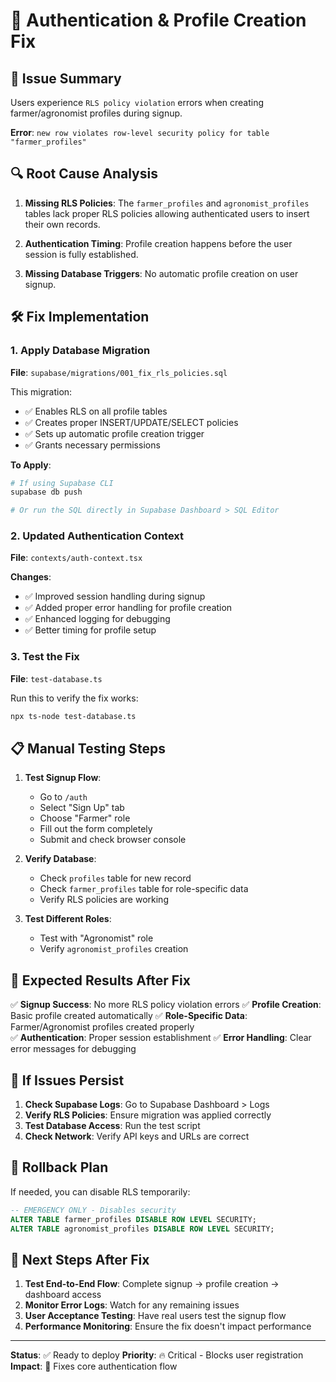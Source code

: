 # 🔧 Authentication & Profile Creation Fix

## 🚨 Issue Summary
Users experience `RLS policy violation` errors when creating farmer/agronomist profiles during signup.

**Error**: `new row violates row-level security policy for table "farmer_profiles"`

## 🔍 Root Cause Analysis

1. **Missing RLS Policies**: The `farmer_profiles` and `agronomist_profiles` tables lack proper RLS policies allowing authenticated users to insert their own records.

2. **Authentication Timing**: Profile creation happens before the user session is fully established.

3. **Missing Database Triggers**: No automatic profile creation on user signup.

## 🛠️ Fix Implementation

### 1. Apply Database Migration

**File**: `supabase/migrations/001_fix_rls_policies.sql`

This migration:
- ✅ Enables RLS on all profile tables
- ✅ Creates proper INSERT/UPDATE/SELECT policies
- ✅ Sets up automatic profile creation trigger
- ✅ Grants necessary permissions

**To Apply**:
```bash
# If using Supabase CLI
supabase db push

# Or run the SQL directly in Supabase Dashboard > SQL Editor
```

### 2. Updated Authentication Context

**File**: `contexts/auth-context.tsx`

**Changes**:
- ✅ Improved session handling during signup
- ✅ Added proper error handling for profile creation
- ✅ Enhanced logging for debugging
- ✅ Better timing for profile setup

### 3. Test the Fix

**File**: `test-database.ts`

Run this to verify the fix works:
```bash
npx ts-node test-database.ts
```

## 📋 Manual Testing Steps

1. **Test Signup Flow**:
   - Go to `/auth`
   - Select "Sign Up" tab
   - Choose "Farmer" role
   - Fill out the form completely
   - Submit and check browser console

2. **Verify Database**:
   - Check `profiles` table for new record
   - Check `farmer_profiles` table for role-specific data
   - Verify RLS policies are working

3. **Test Different Roles**:
   - Test with "Agronomist" role
   - Verify `agronomist_profiles` creation

## 🎯 Expected Results After Fix

✅ **Signup Success**: No more RLS policy violation errors
✅ **Profile Creation**: Basic profile created automatically
✅ **Role-Specific Data**: Farmer/Agronomist profiles created properly  
✅ **Authentication**: Proper session establishment
✅ **Error Handling**: Clear error messages for debugging

## 🚨 If Issues Persist

1. **Check Supabase Logs**: Go to Supabase Dashboard > Logs
2. **Verify RLS Policies**: Ensure migration was applied correctly
3. **Test Database Access**: Run the test script
4. **Check Network**: Verify API keys and URLs are correct

## 🔄 Rollback Plan

If needed, you can disable RLS temporarily:
```sql
-- EMERGENCY ONLY - Disables security
ALTER TABLE farmer_profiles DISABLE ROW LEVEL SECURITY;
ALTER TABLE agronomist_profiles DISABLE ROW LEVEL SECURITY;
```

## 🎉 Next Steps After Fix

1. **Test End-to-End Flow**: Complete signup → profile creation → dashboard access
2. **Monitor Error Logs**: Watch for any remaining issues
3. **User Acceptance Testing**: Have real users test the signup flow
4. **Performance Monitoring**: Ensure the fix doesn't impact performance

---

**Status**: ✅ Ready to deploy
**Priority**: 🔥 Critical - Blocks user registration
**Impact**: 🎯 Fixes core authentication flow
